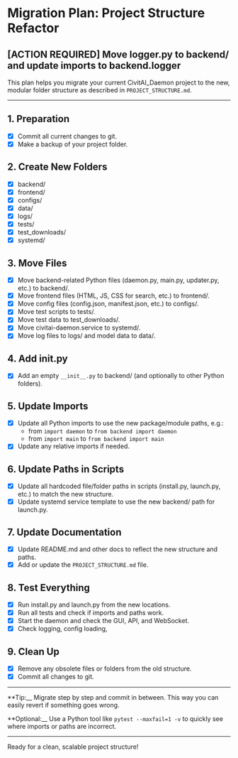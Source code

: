 # Migration Plan: Project Structure Refactor

## [ACTION REQUIRED] Move logger.py to backend/ and update imports to backend.logger

This plan helps you migrate your current CivitAI_Daemon project to the new, modular folder structure as described in `PROJECT_STRUCTURE.md`.

---

## 1. Preparation

- [x] Commit all current changes to git.     <!-- Ensures a clean starting point for migration. -->
- [x] Make a backup of your project folder.  <!-- Prevents data loss in case of migration issues. -->

## 2. Create New Folders

- [x] backend/        <!-- For all backend Python code. -->
- [x] frontend/       <!-- For frontend assets (HTML, JS, CSS, etc.). -->
- [x] configs/        <!-- For configuration files (JSON, manifest, etc.). -->
- [x] data/           <!-- For model data and databases. -->
- [x] logs/           <!-- For log files. -->
- [x] tests/          <!-- For test scripts. -->
- [x] test_downloads/ <!-- For test data used in tests. -->
- [x] systemd/        <!-- For systemd service files. -->

## 3. Move Files

- [x] Move backend-related Python files (daemon.py, main.py, updater.py, etc.) to backend/.
- [x] Move frontend files (HTML, JS, CSS for search, etc.) to frontend/.
- [x] Move config files (config.json, manifest.json, etc.) to configs/.
- [x] Move test scripts to tests/.
- [x] Move test data to test_downloads/.
- [x] Move civitai-daemon.service to systemd/.
- [x] Move log files to logs/ and model data to data/.

## 4. Add __init__.py

- [x] Add an empty `__init__.py` to backend/ (and optionally to other Python folders).
  <!-- This makes the folders proper Python packages for import. -->

## 5. Update Imports

- [x] Update all Python imports to use the new package/module paths, e.g.:
  - from `import daemon` to `from backend import daemon`
  - from `import main` to `from backend import main`
- [x] Update any relative imports if needed.
  <!-- Ensures all code references the new structure. -->

## 6. Update Paths in Scripts

- [x] Update all hardcoded file/folder paths in scripts (install.py, launch.py, etc.) to match the new structure.
- [x] Update systemd service template to use the new backend/ path for launch.py.
  <!-- Prevents runtime errors due to moved files. -->

## 7. Update Documentation

- [x] Update README.md and other docs to reflect the new structure and paths.
- [x] Add or update the `PROJECT_STRUCTURE.md` file.
  <!-- Keeps documentation accurate and helpful. -->

## 8. Test Everything

- [x] Run install.py and launch.py from the new locations.
- [x] Run all tests and check if imports and paths work.
- [x] Start the daemon and check the GUI, API, and WebSocket.
- [x] Check logging, config loading,
  <!-- Ensures the refactored project works as expected. -->

## 9. Clean Up

- [x] Remove any obsolete files or folders from the old structure. <!-- Old files/folders have been removed. -->
- [x] Commit all changes to git. <!-- All changes committed, migration finalized. -->
  <!-- Finalize migration and keep version control history clean. -->

---

**Tip:__ Migrate step by step and commit in between. This way you can easily revert if something goes wrong.

**Optional:__ Use a Python tool like `pytest --maxfail=1 -v` to quickly see where imports or paths are incorrect.

---

Ready for a clean, scalable project structure!
